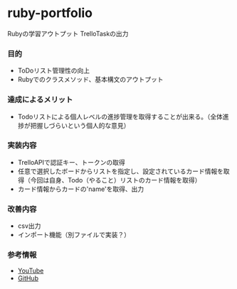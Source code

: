 # ruby-portfolio
Rubyの学習アウトプット
TrelloTaskの出力

### 目的
- ToDoリスト管理性の向上
- Rubyでのクラスメソッド、基本構文のアウトプット
### 達成によるメリット
- Todoリストによる個人レベルの進捗管理を取得することが出来る。（全体進捗が把握しづらいという個人的な意見）
### 実装内容
- TrelloAPIで認証キー、トークンの取得
- 任意で選択したボードからリストを指定し、設定されているカード情報を取得（今回は自身、Todo（やること）リストのカード情報を取得）
- カード情報からカードの'name'を取得、出力
### 改善内容
- csv出力
- インポート機能（別ファイルで実装？）
### 参考情報
- [YouTube](https://www.youtube.com/watch?v=4uYX5icZ9ao&list=RDCMUCzZiw3exu_81WvN3DKRNXTA&start_radio=1&t=0)
- [GitHub](https://github.com/jeremytregunna/ruby-trello)
